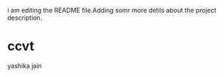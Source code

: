 i am editing the README file.Adding somr more detils about the project description.
# ccvt
yashika jain
